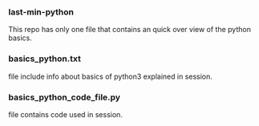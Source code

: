 ### last-min-python
This repo has only one file that contains an quick over view of the python basics.

### basics_python.txt
file include info about basics of python3 explained in session.

### basics_python_code_file.py
file contains code used in session.
